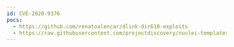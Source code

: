 ```yaml
---
id: CVE-2020-9376
pocs:
  - https://github.com/renatoalencar/dlink-dir610-exploits
  - https://raw.githubusercontent.com/projectdiscovery/nuclei-templates/master/cves/2020/CVE-2020-9376.yaml
---
```

